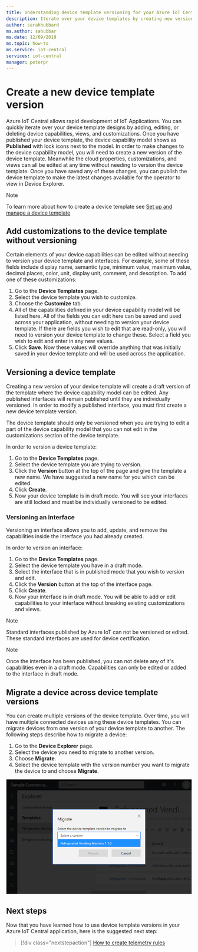 ```yaml
---
title: Understanding device template versioning for your Azure IoT Central apps | Microsoft Docs
description: Iterate over your device templates by creating new versions and without impacting your live connected devices
author: sarahhubbard
ms.author: sahubbar
ms.date: 12/09/2019
ms.topic: how-to
ms.service: iot-central
services: iot-central
manager: peterpr
---
```


# Create a new device template version



Azure IoT Central allows rapid development of IoT Applications. You can quickly iterate over your device template designs by adding, editing, or deleting device capabilities, views, and customizations. Once you have published your device template, the device capability model shows as **Published** with lock icons next to the model. In order to make changes to the device capability model, you will need to create a new version of the device template. Meanwhile the cloud properties, customizations, and views can all be edited at any time without needing to version the device template. Once you have saved any of these changes, you can publish the device template to make the latest changes available for the operator to view in Device Explorer.

> [!NOTE]
> To learn more about how to create a device template see [Set up and manage a device template](howto-set-up-template.md)

## Add customizations to the device template without versioning

Certain elements of your device capabilities can be edited without needing to version your device template and interfaces. For example, some of these fields include display name, semantic type, minimum value, maximum value, decimal places, color, unit, display unit, comment, and description. To add one of these customizations:

1. Go to the **Device Templates** page.
1. Select the device template you wish to customize.
1. Choose the **Customize** tab.
1. All of the capabilities defined in your device capability model will be listed here. All of the fields you can edit here can be saved and used across your application, without needing to version your device template. If there are fields you wish to edit that are read-only, you will need to version your device template to change these. Select a field you wish to edit and enter in any new values.
1. Click **Save**. Now these values will override anything that was initially saved in your device template and will be used across the application.

## Versioning a device template

Creating a new version of your device template will create a draft version of the template where the device capability model can be edited. Any published interfaces will remain published until they are individually versioned. In order to modify a published interface, you must first create a new device template version.

The device template should only be versioned when you are trying to edit a part of the device capability model that you can not edit in the customizations section of the device template. 

In order to version a device template:

1. Go to the **Device Templates** page.
1. Select the device template you are trying to version.
1. Click the **Version** button at the top of the page and give the template a new name. We have suggested a new name for you which can be edited.
1. Click **Create**.
1. Now your device template is in draft mode. You will see your interfaces are still locked and must be individually versioned to be edited. 

### Versioning an interface

Versioning an interface allows you to add, update, and remove the capabilities inside the interface you had already created. 

In order to version an interface:

1. Go to the **Device Templates** page.
1. Select the device template you have in a draft mode.
1. Select the interface that is in published mode that you wish to version and edit.
1. Click the **Version** button at the top of the interface page. 
1. Click **Create**.
1. Now your interface is in draft mode. You will be able to add or edit capabilities to your interface without breaking existing customizations and views. 

> [!NOTE]
> Standard interfaces published by Azure IoT can not be versioned or edited. These standard interfaces are used for device certification.

> [!NOTE]
> Once the interface has been published, you can not delete any of it's capabilities even in a draft mode. Capabilities can only be edited or added to the interface in draft mode.


## Migrate a device across device template versions

You can create multiple versions of the device template. Over time, you will have multiple connected devices using these device templates. You can migrate devices from one version of your device template to another. The following steps describe how to migrate a device:

1. Go to the **Device Explorer** page.
1. Select the device you need to migrate to another version.
1. Choose **Migrate**.
1. Select the device template with the version number you want to migrate the device to and choose **Migrate**.

![How to migrate a device](media/howto-version-device-template/pick-version.png)

## Next steps

Now that you have learned how to use device template versions in your Azure IoT Central application, here is the suggested next step:

> [!div class="nextstepaction"]
> [How to create telemetry rules](tutorial-create-telemetry-rules.md)
